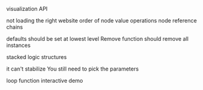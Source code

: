 visualization API

not loading the right website
order of node value operations
node reference chains

defaults should be set at lowest level
Remove function should remove all instances

stacked logic structures

it can't stabilize
You still need to pick the parameters

loop function
interactive demo
